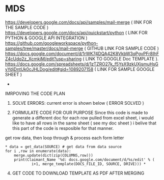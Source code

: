 # MDS

https://developers.google.com/docs/api/samples/mail-merge  ( lINK FOR THE SAMPLE CODE )
https://developers.google.com/docs/api/quickstart/python   ( LINK FOR PYTHON & GOOGLE API INTEGRATION )
https://github.com/googleworkspace/python-samples/tree/master/docs/mail-merge ( GITHUB LINK FOR SAMPLE CODE )
https://docs.google.com/document/d/1rWK74DQA42K8VkbW3qPgyPFr8IhFZ4cUdq2z_XcmkiM/edit?usp=sharing  ( LINK TO GOOGLE Doc TEMPLATE ).
https://docs.google.com/spreadsheets/d/1zTZRO27k_f5YsX9zkUXjsmuHsGvYdjDntUk0cJHLDog/edit#gid=1089207158 ( LINK FOR SAMPLE GOOGLE SHEET )



-
IMRPOVING THE CODE PLAN 
1. SOLVE ERRORS: current error is shown below ( ERROR SOLVED )

    

2. FORMULATE CODE FOR OUR PURPOSE
  Since this code is made to generate a different doc for each row pulled from excel sheet, i would like to have all rows in the same sheet ( see my doc sheet ) i belive that this part of the code is resposible for that manner. 
  
get row data, then loop through & process each form letter

    * data = get_data(SOURCE) # get data from data source
    for i ,row in enumerate(data):
        merge.update(dict(zip(COLUMNS,row)))
        print(Claimant_Name '%d: docs.google.com/document/d/%s/edit' % (
                i+1, merge_template(DOCS_FILE_ID, SOURCE, DRIVE))) * 
  




4. GET CODE TO DOWNLOAD TEMPLATE AS PDF AFTER MERGING 
